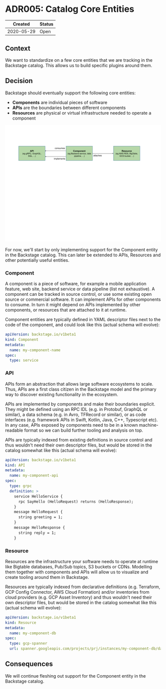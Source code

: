 # ADR005: Catalog Core Entities

| Created    | Status |
| ---------- | ------ |
| 2020-05-29 | Open   |

## Context

We want to standardize on a few core entities that we are tracking in the Backstage catalog. This allows us to build specific plugins around them.

## Decision

Backstage should eventually support the following core entities:

- **Components** are individual pieces of software
- **APIs** are the boundaries between different components
- **Resources** are physical or virtual infrastructure needed to operate a component

![Catalog Core Entities](catalog-core-entities.png)

For now, we'll start by only implementing support for the Component entity in the Backstage catalog. This can later be extended to APIs, Resources and other potentially useful entities.

### Component

A component is a piece of software, for example a mobile application feature, web site, backend service or data pipeline (list not exhaustive). A component can be tracked in source control, or use some existing open source or commercial software. It can implement APIs for other components to consume. In turn it might depend on APIs implemented by other components, or resources that are attached to it at runtime.

Component entities are typically defined in YAML descriptor files next to the code of the component, and could look like this (actual schema will evolve):

```yaml
apiVersion: backstage.io/v1beta1
kind: Component
metadata:
  name: my-component-name
spec:
  type: service
```

### API

APIs form an abstraction that allows large software ecosystems to scale. Thus, APIs are a first class citizen in the Backstage model and the primary way to discover existing functionality in the ecosystem.

APIs are implemented by components and make their boundaries explicit. They might be defined using an RPC IDL (e.g. in Protobuf, GraphQL or similar), a data schema (e.g. in Avro, TFRecord or similar), or as code interfaces (e.g. framework APIs in Swift, Kotlin, Java, C++, Typescript etc). In any case, APIs exposed by components need to be in a known machine-readable format so we can build further tooling and analysis on top.

APIs are typically indexed from existing definitions in source control and thus wouldn't need their own descriptor files, but would be stored in the catalog somewhat like this (actual schema will evolve):

```yaml
apiVersion: backstage.io/v1beta1
kind: API
metadata:
  name: my-component-api
spec:
  type: grpc
  definition: >
    service HelloService {
      rpc SayHello (HelloRequest) returns (HelloResponse);
    }
    message HelloRequest {
      string greeting = 1;
    }
    message HelloResponse {
      string reply = 1;
    }
```

### Resource

Resources are the infrastructure your software needs to operate at runtime like Bigtable databases, Pub/Sub topics, S3 buckets or CDNs. Modelling them together with components and APIs will allow us to visualize and create tooling around them in Backstage.

Resources are typically indexed from declarative definitions (e.g. Terraform, GCP Config Connector, AWS Cloud Formation) and/or inventories from cloud providers (e.g. GCP Asset Inventory) and thus wouldn't need their own descriptor files, but would be stored in the catalog somewhat like this (actual schema will evolve):

```yaml
apiVersion: backstage.io/v1beta1
kind: Resource
metadata:
  name: my-component-db
spec:
  type: gcp-spanner
  url: spanner.googleapis.com/projects/prj/instances/my-component-db/databases/my-db
```

## Consequences

We will continue fleshing out support for the Component entity in the Backstage catalog.
